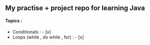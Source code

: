 ## My practise + project repo for learning Java
<!--- - [ ] (for unchecked checkbox)
- [x] (for checked checkbox)
--->
<h4>Topics :</h4>
<ul>
  <li>Conditionals : - [x]</li>
  <li>Loops (while , do while , for) : - [x]</li>
</ul>
